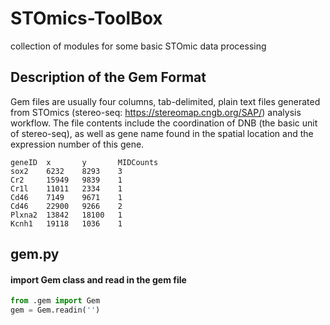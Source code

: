 # STOmics-ToolBox
collection of modules for some basic STOmic data processing

## Description of the Gem Format

Gem files are usually four columns, tab-delimited, plain text files generated from STOmics (stereo-seq: https://stereomap.cngb.org/SAP/) analysis workflow. The file contents include the coordination of DNB (the basic unit of stereo-seq), as well as gene name found in the spatial location and the expression number of this gene.

    geneID  x       y       MIDCounts
    sox2    6232    8293    3
    Cr2     15949   9839    1
    Cr1l    11011   2334    1
    Cd46    7149    9671    1
    Cd46    22900   9266    2
    Plxna2  13842   18100   1
    Kcnh1   19118   1036    1

## gem.py
#### import Gem class and read in the gem file
```python
from .gem import Gem
gem = Gem.readin('')
```
